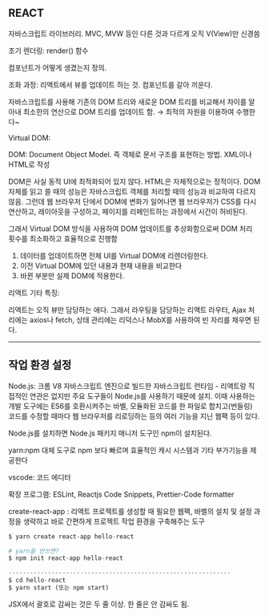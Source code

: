 ## REACT

자바스크립트 라이브러리. MVC, MVW 등인 다른 것과 다르게 오직 V(View)만 신경씀

초기 렌더링: render() 함수

컴포넌트가 어떻게 생겼는지 정의.

조화 과정: 리액트에서 뷰를 업데이트 하는 것. 컴포넌트를 갈아 끼운다.

자바스크립트를 사용해 기존의 DOM 트리와 새로운 DOM 트리를 비교해서 차이를 알아내 최소한의 연산으로 DOM 트리를 업데이트 함. → 최적의 자원을 이용하여 수행한다~

Virtual DOM:

DOM: Document Object Model. 즉 객체로 문서 구조를 표현하는 방법. XML이나 HTML로 작성

DOM은 사실 동적 UI에 최적화되어 있지 않다. HTML은 자체적으로는 정적이다. DOM 자체를 읽고 쓸 때의 성능은 자바스크립트 객체를 처리할 때의 성능과 비교하여 다르지 않음. 그런데 웹 브라우저 단에서 DOM에 변화가 일어나면 웹 브라우저가 CSS를 다시 연산하고, 레이아웃을 구성하고, 페이지를 리페인트하는 과정에서 시간이 허비된다.

그래서 Virtual DOM 방식을 사용하여 DOM 업데이트를 추상화함으로써 DOM 처리 횟수를 최소화하고 효율적으로 진행함

1. 데이터를 업데이트하면 전체 UI를 Virtual DOM에 리렌더링한다.
2. 이전 Virtual DOM에 있던 내용과 현재 내용을 비교한다
3. 바뀐 부분만 실제 DOM에 적용한다.

리액트 기타 특징:

리액트는 오직 뷰만 담당하는 애다. 그래서 라우팅을 담당하는 리액트 라우터, Ajax 처리에는 axios나 fetch, 상태 관리에는 리덕스나 MobX를 사용하여 빈 자리를 채우면 된다.

---

## 작업 환경 설정

Node.js: 크롬 V8 자바스크립트 엔진으로 빌드한 자바스크립트 런타임 - 리액트랑 직접적인 연관은 없지만 주요 도구들이 Node.js를 사용하기 때문에 설치. 이때 사용하는 개발 도구에는 ES6를 호환시켜주는 바벨, 모듈화된 코드를 한 파일로 합치고(번들링) 코드를 수정할 때마다 웹 브라우저를 리로딩하는 등의 여러 기능을 지닌 웹팩 등이 있다.

Node.js를 설치하면 Node.js 패키지 매니저 도구인 npm이 설치된다.

yarn:npm 대체 도구로 npm 보다 빠르며 효율적인 캐시 시스템과 기타 부가기능을 제공한다

vscode: 코드 에디터

확장 프로그램: ESLint, Reactjs Code Snippets, Prettier-Code formatter

create-react-app : 리액트 프로젝트를 생성할 때 필요한 웹팩, 바벨의 설치 및 설정 과정을 생략하고 바로 간편하게 프로젝트 작업 환경을 구축해주는 도구

```python
$ yarn create react-app hello-react

# yarn을 안쓰면?
$ npm init react-app hello-react

--------------------------------------------------------------
$ cd hello-react
$ yarn start (또는 npm start)
```

JSX에서 괄호로 감싸는 것은 두 줄 이상. 한 줄은 안 감싸도 됨.
